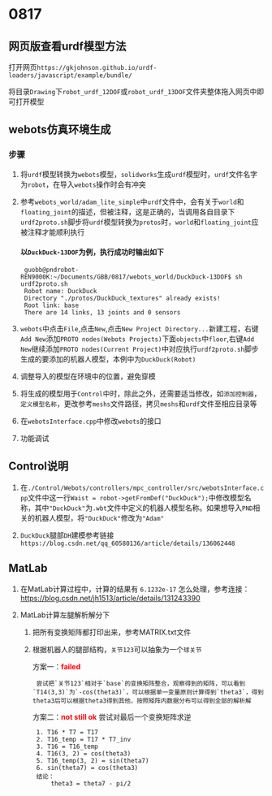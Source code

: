 # 0817

## 网页版查看urdf模型方法

打开网页`https://gkjohnson.github.io/urdf-loaders/javascript/example/bundle/`

将目录`Drawing`下`robot_urdf_12DOF`或`robot_urdf_13DOF`文件夹整体拖入网页中即可打开模型

## webots仿真环境生成

### 步骤

1. 将`urdf`模型转换为`webots`模型，`solidworks`生成`urdf`模型时，`urdf`文件名字为`robot`，在导入`webots`操作时会有冲突

2. 参考`webots_world/adam_lite_simple`中`urdf`文件中，会有关于`world`和`floating_joint`的描述，但被注释，这是正确的，当调用各自目录下`urdf2proto.sh`脚步将`urdf`模型转换为`protos`时，`world`和`floating_joint`应被注释才能顺利执行

   #### 以`DuckDuck-13DOF`为例，执行成功时输出如下

        guobb@pndrobot-REN9000K:~/Documents/GBB/0817/webots_world/DuckDuck-13DOF$ sh urdf2proto.sh
        Robot name: DuckDuck
        Directory "./protos/DuckDuck_textures" already exists!
        Root link: base
        There are 14 links, 13 joints and 0 sensors

3. `webots`中点击`File`,点击`New`,点击`New Project Directory...`新建工程，右键`Add New`添加`PROTO nodes(Webots Projects)`下面`objects`中`floor`,右键`Add New`继续添加`PROTO nodes(Current Project)`中对应执行`urdf2proto.sh`脚步生成的要添加的机器人模型，本例中为`DuckDuck(Robot)`

4. 调整导入的模型在环境中的位置，避免穿模

5. 将生成的模型用于`Control`中时，除此之外，还需要适当修改，如`添加控制器`，`定义模型名称`，更改参考`meshs`文件路径，拷贝`meshs`和`urdf`文件至相应目录等

6. 在`webotsInterface.cpp`中修改`webots`的接口

7. 功能调试

## Control说明

1. 在`./Control/Webots/controllers/mpc_controller/src/webotsInterface.cpp`文件中这一行`Waist = robot->getFromDef("DuckDuck");`中修改模型名称，其中`"DuckDuck"`为`.wbt`文件中定义的机器人模型名称。如果想导入`PND`相关的机器人模型，将`"DuckDuck"`修改为`"Adam"`

2. `DuckDuck`腿部`DH`建模参考链接`https://blog.csdn.net/qq_60580136/article/details/136062448`


## MatLab

1. 在MatLab计算过程中，计算的结果有 `6.1232e-17` 怎么处理，参考连接：https://blog.csdn.net/jh1513/article/details/131243390

2. MatLab计算左腿解析解分下
        
    1. 把所有变换矩阵都打印出来，参考MATRIX.txt文件
    2. 根据机器人的腿部结构，`关节123`可以抽象为一个`球关节`

        方案一：<span style="color: red; font-weight: bold;">failed</span>

            尝试把`关节123`相对于`base`的变换矩阵整合，观察得到的矩阵，可以看到`T14(3,3)`为`-cos(theta3)`，可以根据单一变量原则计算得到`theta3`，得到theta3后可以根据theta3得到其他，按照矩阵内数据分布可以得到全部的解析解
    
        方案二：<span style="color: red; font-weight: bold;">not still ok</span>
            尝试对最后一个变换矩阵求逆
            
            1. T16 * T7 = T17
            2. T16_temp = T17 * T7_inv
            3. T16 = T16_temp
            4. T16(3, 2) = cos(theta3)
            5. T16_temp(3, 2) = sin(theta7)
            6. sin(theta7) = cos(theta3)
            结论：
                theta3 = theta7 - pi/2

